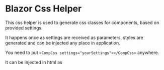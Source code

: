 # Blazor Css Helper

This css helper is used to generate css classes for components, based on provided settings.

It happens once as settings are received as parameters, styles are generated and can be injected any place in application.

You need to put `<CompCss settings="yourSettings"></CompCss>` anywhere.

It can be injected in html as <style> element or as <link> element with base64 data uri.

example: `<link rel="stylesheet" href="data:text/css;base64,dGR3...I6cn0=" type="text/css">`

This helper class provides fast and easy way to handle conditional styles, you can realize any logic to get desired styles.

Example:
```
  BCssItem _CellRegular = new BCssItem(".CellRegular");
  _CellRegular.Values.Add("border-style", "solid");
  _CellRegular.Values.Add("height", bvgGrid.bvgSettings.RowHeight + "px");
  _CellRegular.Values.Add("background-color", bvgGrid.bvgSettings.CellStyle.BackgroundColor);
  _CellRegular.Values.Add("color", bvgGrid.bvgSettings.CellStyle.ForeColor);
  _CellRegular.Values.Add("border-color", bvgGrid.bvgSettings.CellStyle.BorderColor);
  _CellRegular.Values.Add("border-width", bvgGrid.bvgSettings.CellStyle.BorderWidth + "px;");
  _CellRegular.Values.Add("cursor", "cell");
  blazorCSS.Children.Add(_CellRegular);

```

**Motivation behind this helper**

Instead of giving each element large style attributes we can generate dynamic styles and html elements will have only class attribute (class name).

In case when we can't do static/predefined styles because it's content is depending on provided settings it solves this problem.

**In result we get dynamic css**

Hope you will find it helpful.
